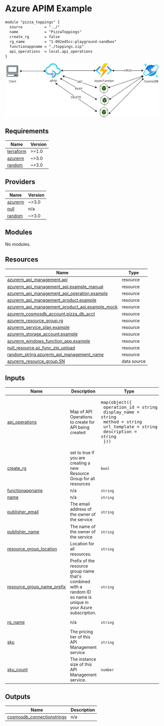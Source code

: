 # Azure APIM Example


```
module "pizza_toppings" {
  source          = "../"
  name            = "PizzaToppings"
  create_rg       = false
  rg_name         = "1-092ed5cc-playground-sandbox"
  functionappname = "./toppings.zip"
  api_operations  = local.api_operations
}
```

![WHAT WE ARE BUILDING!](./arch.jpg "What we are building")
<!-- BEGIN_TF_DOCS -->
## Requirements

| Name | Version |
|------|---------|
| <a name="requirement_terraform"></a> [terraform](#requirement\_terraform) | >=1.0 |
| <a name="requirement_azurerm"></a> [azurerm](#requirement\_azurerm) | ~>3.0 |
| <a name="requirement_random"></a> [random](#requirement\_random) | ~>3.0 |

## Providers

| Name | Version |
|------|---------|
| <a name="provider_azurerm"></a> [azurerm](#provider\_azurerm) | ~>3.0 |
| <a name="provider_null"></a> [null](#provider\_null) | n/a |
| <a name="provider_random"></a> [random](#provider\_random) | ~>3.0 |

## Modules

No modules.

## Resources

| Name | Type |
|------|------|
| [azurerm_api_management.api](https://registry.terraform.io/providers/hashicorp/azurerm/latest/docs/resources/api_management) | resource |
| [azurerm_api_management_api.example_manual](https://registry.terraform.io/providers/hashicorp/azurerm/latest/docs/resources/api_management_api) | resource |
| [azurerm_api_management_api_operation.example](https://registry.terraform.io/providers/hashicorp/azurerm/latest/docs/resources/api_management_api_operation) | resource |
| [azurerm_api_management_product.example](https://registry.terraform.io/providers/hashicorp/azurerm/latest/docs/resources/api_management_product) | resource |
| [azurerm_api_management_product_api.example_mock](https://registry.terraform.io/providers/hashicorp/azurerm/latest/docs/resources/api_management_product_api) | resource |
| [azurerm_cosmosdb_account.pizza_db_acct](https://registry.terraform.io/providers/hashicorp/azurerm/latest/docs/resources/cosmosdb_account) | resource |
| [azurerm_resource_group.rg](https://registry.terraform.io/providers/hashicorp/azurerm/latest/docs/resources/resource_group) | resource |
| [azurerm_service_plan.example](https://registry.terraform.io/providers/hashicorp/azurerm/latest/docs/resources/service_plan) | resource |
| [azurerm_storage_account.example](https://registry.terraform.io/providers/hashicorp/azurerm/latest/docs/resources/storage_account) | resource |
| [azurerm_windows_function_app.example](https://registry.terraform.io/providers/hashicorp/azurerm/latest/docs/resources/windows_function_app) | resource |
| [null_resource.az_func_zip_upload](https://registry.terraform.io/providers/hashicorp/null/latest/docs/resources/resource) | resource |
| [random_string.azurerm_api_management_name](https://registry.terraform.io/providers/hashicorp/random/latest/docs/resources/string) | resource |
| [azurerm_resource_group.SN](https://registry.terraform.io/providers/hashicorp/azurerm/latest/docs/data-sources/resource_group) | data source |

## Inputs

| Name | Description | Type | Default | Required |
|------|-------------|------|---------|:--------:|
| <a name="input_api_operations"></a> [api\_operations](#input\_api\_operations) | Map of API Operations to create for API being created | <pre>map(object({<br>    operation_id = string<br>    display_name = string<br>    method       = string<br>    url_template = string<br>    description  = string<br>  }))</pre> | n/a | yes |
| <a name="input_create_rg"></a> [create\_rg](#input\_create\_rg) | set to true if you are creating a new Resource Group for all resources | `bool` | `false` | no |
| <a name="input_functionappname"></a> [functionappname](#input\_functionappname) | n/a | `string` | `""` | no |
| <a name="input_name"></a> [name](#input\_name) | n/a | `string` | `""` | no |
| <a name="input_publisher_email"></a> [publisher\_email](#input\_publisher\_email) | The email address of the owner of the service | `string` | `"scott.esposito@daugherty.com"` | no |
| <a name="input_publisher_name"></a> [publisher\_name](#input\_publisher\_name) | The name of the owner of the service | `string` | `"publisher"` | no |
| <a name="input_resource_group_location"></a> [resource\_group\_location](#input\_resource\_group\_location) | Location for all resources. | `string` | `"westus"` | no |
| <a name="input_resource_group_name_prefix"></a> [resource\_group\_name\_prefix](#input\_resource\_group\_name\_prefix) | Prefix of the resource group name that's combined with a random ID so name is unique in your Azure subscription. | `string` | `"rg"` | no |
| <a name="input_rg_name"></a> [rg\_name](#input\_rg\_name) | n/a | `string` | `"1-609c3cff-playground-sandbox"` | no |
| <a name="input_sku"></a> [sku](#input\_sku) | The pricing tier of this API Management service | `string` | `"Developer"` | no |
| <a name="input_sku_count"></a> [sku\_count](#input\_sku\_count) | The instance size of this API Management service. | `number` | `1` | no |

## Outputs

| Name | Description |
|------|-------------|
| <a name="output_cosmosdb_connectionstrings"></a> [cosmosdb\_connectionstrings](#output\_cosmosdb\_connectionstrings) | n/a |
<!-- END_TF_DOCS -->